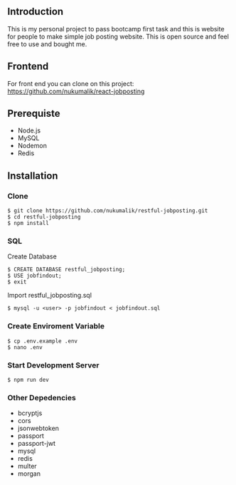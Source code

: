 ﻿## Introduction

This is my personal project to pass bootcamp first task and this is website for people to make simple job posting website. This is open source and feel free to use and bought me.

## Frontend

For front end you can clone on this project: https://github.com/nukumalik/react-jobposting

## Prerequiste

-   Node.js
-   MySQL
-   Nodemon
-   Redis

## Installation

### Clone

    $ git clone https://github.com/nukumalik/restful-jobposting.git
    $ cd restful-jobposting
    $ npm install

### SQL

Create Database

    $ CREATE DATABASE restful_jobposting;
    $ USE jobfindout;
    $ exit

Import restful_jobposting.sql

    $ mysql -u <user> -p jobfindout < jobfindout.sql

### Create Enviroment Variable

    $ cp .env.example .env
    $ nano .env

### Start Development Server

    $ npm run dev

### Other Depedencies

-   bcryptjs
-   cors
-   jsonwebtoken
-   passport
-   passport-jwt
-   mysql
-   redis
-   multer
-   morgan
